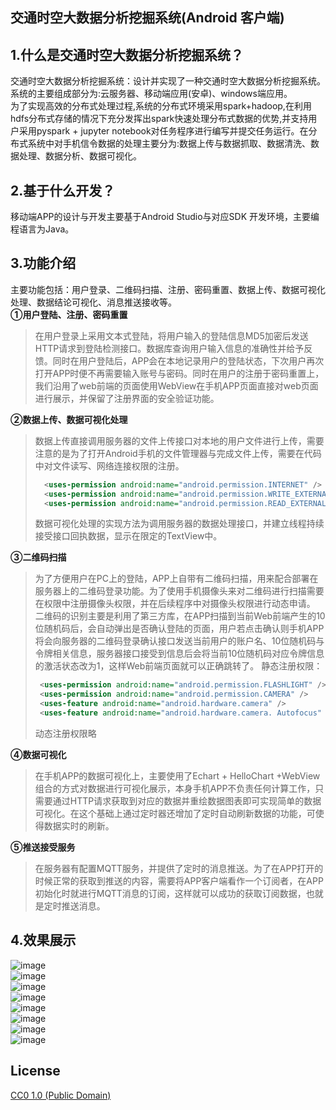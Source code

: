 ## 交通时空大数据分析挖掘系统(Android 客户端)


## 1.什么是交通时空大数据分析挖掘系统？
交通时空大数据分析挖掘系统：设计并实现了一种交通时空大数据分析挖掘系统。系统的主要组成部分为:云服务器、移动端应用(安卓)、windows端应用。  
为了实现高效的分布式处理过程,系统的分布式环境采用spark+hadoop,在利用hdfs分布式存储的情况下充分发挥出spark快速处理分布式数据的优势,并支持用户采用pyspark + jupyter notebook对任务程序进行编写并提交任务运行。在分布式系统中对手机信令数据的处理主要分为:数据上传与数据抓取、数据清洗、数据处理、数据分析、数据可视化。


## 2.基于什么开发？
移动端APP的设计与开发主要基于Android Studio与对应SDK 开发环境，主要编程语言为Java。


## 3.功能介绍
主要功能包括：用户登录、二维码扫描、注册、密码重置、数据上传、数据可视化处理、数据结论可视化、消息推送接收等。  
**①用户登陆、注册、密码重置**  
>在用户登录上采用文本式登陆，将用户输入的登陆信息MD5加密后发送HTTP请求到登陆检测接口。数据库查询用户输入信息的准确性并给予反馈。同时在用户登陆后，APP会在本地记录用户的登陆状态，下次用户再次打开APP时便不再需要输入账号与密码。同时在用户的注册于密码重置上，我们沿用了web前端的页面使用WebView在手机APP页面直接对web页面进行展示，并保留了注册界面的安全验证功能。  

**②数据上传、数据可视化处理**  
>数据上传直接调用服务器的文件上传接口对本地的用户文件进行上传，需要注意的是为了打开Android手机的文件管理器与完成文件上传，需要在代码中对文件读写、网络连接权限的注册。
>  ```xml
>    <uses-permission android:name="android.permission.INTERNET" />
>    <uses-permission android:name="android.permission.WRITE_EXTERNAL_STORAGE" />
>    <uses-permission android:name="android.permission.READ_EXTERNAL_STORAGE" />
>  ```
>数据可视化处理的实现方法为调用服务器的数据处理接口，并建立线程持续接受接口回执数据，显示在限定的TextView中。  

**③二维码扫描**  
>为了方便用户在PC上的登陆，APP上自带有二维码扫描，用来配合部署在服务器上的二维码登录功能。为了使用手机摄像头来对二维码进行扫描需要在权限中注册摄像头权限，并在后续程序中对摄像头权限进行动态申请。
>二维码的识别主要是利用了第三方库，在APP扫描到当前Web前端产生的10位随机码后，会自动弹出是否确认登陆的页面，用户若点击确认则手机APP将会向服务器的二维码登录确认接口发送当前用户的账户名、10位随机码与令牌相关信息，服务器接口接受到信息后会将当前10位随机码对应令牌信息的激活状态改为1，这样Web前端页面就可以正确跳转了。
>静态注册权限：
>  ```xml
>	<uses-permission android:name="android.permission.FLASHLIGHT" />
>	<uses-permission android:name="android.permission.CAMERA" />
>	<uses-feature android:name="android.hardware.camera" />
>	<uses-feature android:name="android.hardware.camera. Autofocus" />
>  ```
> 动态注册权限略

**④数据可视化**  
>在手机APP的数据可视化上，主要使用了Echart + HelloChart +WebView组合的方式对数据进行可视化展示，本身手机APP不负责任何计算工作，只需要通过HTTP请求获取到对应的数据并重绘数据图表即可实现简单的数据可视化。在这个基础上通过定时器还增加了定时自动刷新数据的功能，可使得数据实时的刷新。

**⑤推送接受服务**  
>在服务器有配置MQTT服务，并提供了定时的消息推送。为了在APP打开的时候正常的获取到推送的内容，需要将APP客户端看作一个订阅者，在APP初始化时就进行MQTT消息的订阅，这样就可以成功的获取订阅数据，也就是定时推送消息。

## 4.效果展示
![image](https://github.com/dbwaax/ECT_windows/blob/master/image/windows1.png)  
![image](https://github.com/dbwaax/ECT_windows/blob/master/image/windows2.png)  
![image](https://github.com/dbwaax/ECT_windows/blob/master/image/windows3.png)  
![image](https://github.com/dbwaax/ECT_windows/blob/master/image/windows4.png)  
![image](https://github.com/dbwaax/ECT_windows/blob/master/image/windows5.png)  
![image](https://github.com/dbwaax/ECT_windows/blob/master/image/windows6.png)  
![image](https://github.com/dbwaax/ECT_windows/blob/master/image/windows7.png)  
![image](https://github.com/dbwaax/ECT_windows/blob/master/image/wwwww1w1w1w1.png)  



## License

[CC0 1.0 (Public Domain)](LICENSE.md)
